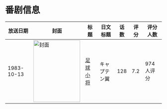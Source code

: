 # 番剧信息

|放送日期|封面|标题|日文标题|话数|评分|评分人数|
|---|---|---|---|---|---|---|
|1983-10-13|<img src="//lain.bgm.tv/pic/cover/c/d3/69/5426_IO4xF.jpg" alt="封面" style="width:150px;height:200px;object-fit:cover;">|[足球小将](https://bangumi.tv/subject/5426)|キャプテン翼|128|7.2|974人评分|
